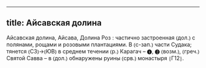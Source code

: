 
---
title: Айсавская долина
---
Айсавская долина, Айсава, Долина Роз
: частично застроенная ⦅дол.⦆ с полянами, рощами и розовыми плантациями. В ⦅с-зап.⦆ части Судака; тянется ⦅СЗ⦆→⦅ЮВ⦆ в среднем течении ⦅р.⦆ Карагач – ❶, ❷ ⦅возм.⦆, ⦅греч.⦆ Святой Савва – в ⦅дол.⦆ обнаружены руины ⦅срв.⦆ монастыря ⦃Г12⦄.

